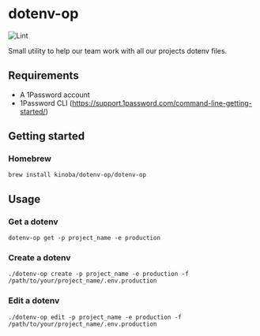 # dotenv-op

![Lint](https://github.com/Kinoba/dotenv-op/workflows/Lint/badge.svg)

Small utility to help our team work with all our projects dotenv files.

## Requirements 

- A 1Password account
- 1Password CLI (https://support.1password.com/command-line-getting-started/)

## Getting started

### Homebrew

```
brew install kinoba/dotenv-op/dotenv-op
```

## Usage

### Get a dotenv

```
dotenv-op get -p project_name -e production
```

### Create a dotenv

```
./dotenv-op create -p project_name -e production -f /path/to/your/project_name/.env.production
```

### Edit a dotenv

```
./dotenv-op edit -p project_name -e production -f /path/to/your/project_name/.env.production
```

